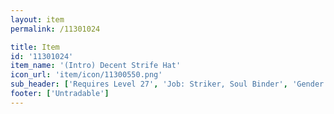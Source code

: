 ```yaml
---
layout: item
permalink: /11301024

title: Item
id: '11301024'
item_name: '(Intro) Decent Strife Hat'
icon_url: 'item/icon/11300550.png'
sub_header: ['Requires Level 27', 'Job: Striker, Soul Binder', 'Gender: All']
footer: ['Untradable']
---
```

